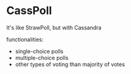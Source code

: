 # CassPoll

It's like StrawPoll, but with Cassandra

functionalities:

- single-choice polls
- multiple-choice polls
- other types of voting than majority of votes

